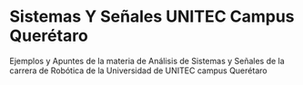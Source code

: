 # Sistemas Y Señales UNITEC Campus Querétaro
Ejemplos y Apuntes de la materia de Análisis de Sistemas y Señales de la carrera de Robótica de la Universidad de UNITEC campus Querétaro
